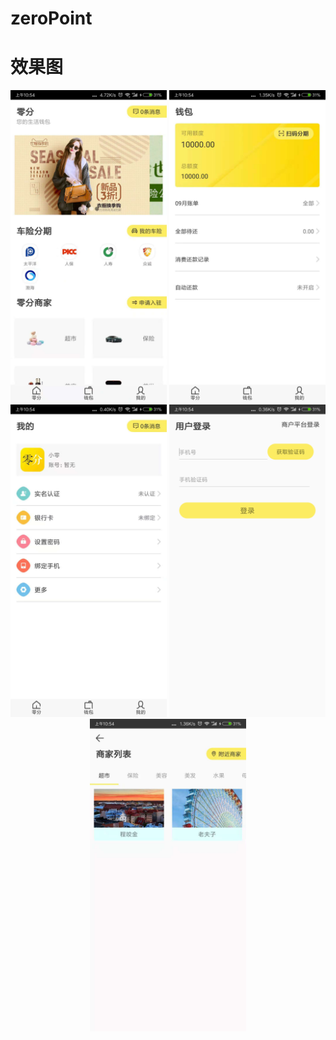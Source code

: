 zeroPoint
=========

效果图
======

<div align=center>
  <img src="https://github.com/ycb0318/zeroPoint/blob/master/app/screenshot/1.jpeg" width="250" height="500" alt="首页"/>
  <img src="https://github.com/ycb0318/zeroPoint/blob/master/app/screenshot/2.jpeg" width="250" height="500" alt="首页"/>
</div>  

<div align=center>
  <img src="https://github.com/ycb0318/zeroPoint/blob/master/app/screenshot/3.jpeg" width="250" height="500" alt="首页"/>
  <img src="https://github.com/ycb0318/zeroPoint/blob/master/app/screenshot/4.png" width="250" height="500" alt="首页"/>
</div>  

<div align=center>
  <img src="https://github.com/ycb0318/zeroPoint/blob/master/app/screenshot/5.jpeg" width="250" height="500" alt="首页"/>
</div>  
